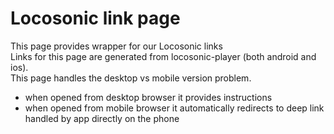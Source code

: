 # Locosonic link page

This page provides wrapper for our Locosonic links  
Links for this page are generated from locosonic-player (both android and ios).  
This page handles the desktop vs mobile version problem.  
- when opened from desktop browser it provides instructions  
- when opened from mobile browser it automatically redirects to deep link handled by app directly on the phone  

